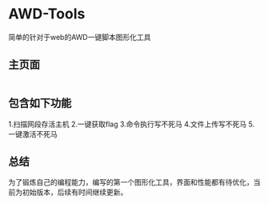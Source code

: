 # AWD-Tools
简单的针对于web的AWD一键脚本图形化工具
## 主页面
![]()
## 包含如下功能
1.扫描网段存活主机
2.一键获取flag
3.命令执行写不死马
4.文件上传写不死马
5.一键激活不死马
## 总结
为了锻炼自己的编程能力，编写的第一个图形化工具，界面和性能都有待优化，当前为初始版本，后续有时间继续更新。
